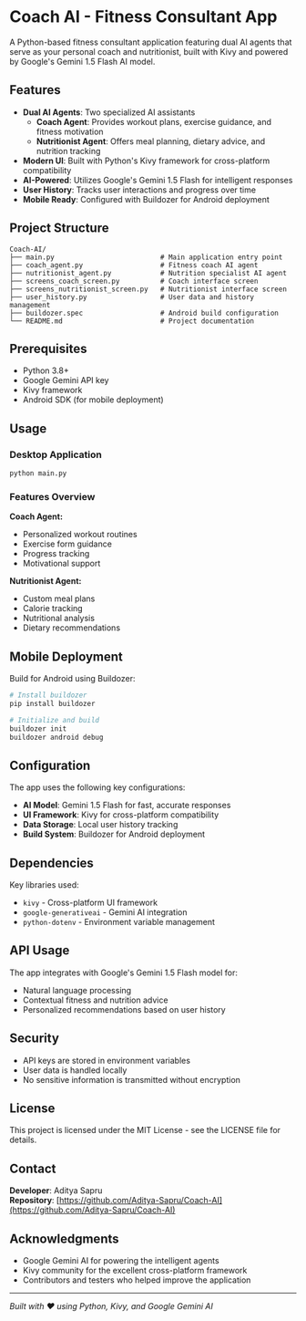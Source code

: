 # Coach AI - Fitness Consultant App

A Python-based fitness consultant application featuring dual AI agents that serve as your personal coach and nutritionist, built with Kivy and powered by Google's Gemini 1.5 Flash AI model.

## Features

- **Dual AI Agents**: Two specialized AI assistants
  - **Coach Agent**: Provides workout plans, exercise guidance, and fitness motivation
  - **Nutritionist Agent**: Offers meal planning, dietary advice, and nutrition tracking
- **Modern UI**: Built with Python's Kivy framework for cross-platform compatibility
- **AI-Powered**: Utilizes Google's Gemini 1.5 Flash for intelligent responses
- **User History**: Tracks user interactions and progress over time
- **Mobile Ready**: Configured with Buildozer for Android deployment

## Project Structure

```
Coach-AI/
├── main.py                          # Main application entry point
├── coach_agent.py                   # Fitness coach AI agent
├── nutritionist_agent.py            # Nutrition specialist AI agent
├── screens_coach_screen.py          # Coach interface screen
├── screens_nutritionist_screen.py   # Nutritionist interface screen
├── user_history.py                  # User data and history management
├── buildozer.spec                   # Android build configuration               
└── README.md                        # Project documentation
```

## Prerequisites

- Python 3.8+
- Google Gemini API key
- Kivy framework
- Android SDK (for mobile deployment)

## Usage

### Desktop Application
```bash
python main.py
```

### Features Overview

**Coach Agent:**
- Personalized workout routines
- Exercise form guidance
- Progress tracking
- Motivational support

**Nutritionist Agent:**
- Custom meal plans
- Calorie tracking
- Nutritional analysis
- Dietary recommendations

## Mobile Deployment

Build for Android using Buildozer:

```bash
# Install buildozer
pip install buildozer

# Initialize and build
buildozer init
buildozer android debug
```

## Configuration

The app uses the following key configurations:
- **AI Model**: Gemini 1.5 Flash for fast, accurate responses
- **UI Framework**: Kivy for cross-platform compatibility
- **Data Storage**: Local user history tracking
- **Build System**: Buildozer for Android deployment

## Dependencies

Key libraries used:
- `kivy` - Cross-platform UI framework
- `google-generativeai` - Gemini AI integration
- `python-dotenv` - Environment variable management

## API Usage

The app integrates with Google's Gemini 1.5 Flash model for:
- Natural language processing
- Contextual fitness and nutrition advice
- Personalized recommendations based on user history

## Security

- API keys are stored in environment variables
- User data is handled locally
- No sensitive information is transmitted without encryption

## License

This project is licensed under the MIT License - see the LICENSE file for details.

## Contact

**Developer**: Aditya Sapru  
**Repository**: [https://github.com/Aditya-Sapru/Coach-AI](https://github.com/Aditya-Sapru/Coach-AI)

## Acknowledgments

- Google Gemini AI for powering the intelligent agents
- Kivy community for the excellent cross-platform framework
- Contributors and testers who helped improve the application

---

*Built with ❤️ using Python, Kivy, and Google Gemini AI*
